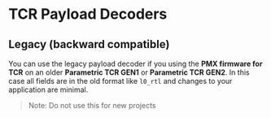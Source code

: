# TCR Payload Decoders



## Legacy (backward compatible)
You can use the legacy payload decoder if you using the **PMX firmware for TCR** on an older **Parametric TCR GEN1** or **Parametric TCR GEN2**.
In this case all fields are in the old format like ```l0_rtl``` and changes to your application are minimal.
> Note: Do not use this for new projects
